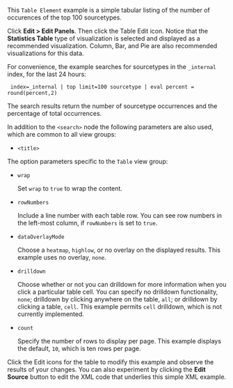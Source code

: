 This `Table Element` example is a simple tabular listing of the number
of occurences of the top 100 sourcetypes.

Click **Edit > Edit Panels**. Then click the Table Edit icon. Notice that the **Statistics Table** type
of visualization is selected and displayed as a recommended visualization. Column, Bar, and Pie are
also recommended visualizations for this data.

For convenience, the example searches for sourcetypes in the `_internal` index, for
the last 24 hours:

     index=_internal | top limit=100 sourcetype | eval percent = round(percent,2)

The search results return the number of sourcetype occurrences and the
percentage of total occurrences.

In addition to the `<search>` node the following parameters
are also used, which are common to all view groups:

-   `<title>`

The option parameters specific to the `Table` view group:

-   `wrap`

    Set `wrap` to `true` to wrap the content.

-   `rowNumbers`

    Include a line number with each table row. You can see row numbers
    in the left-most column, if `rowNumbers` is set to `true`.

-   `dataOverlayMode`

    Choose a `heatmap`, `highlow`, or no overlay on the displayed
    results. This example uses no overlay, `none`.

-   `drilldown`

    Choose whether or not you can drilldown for more information when you
    click a particular table cell. You can specify no drilldown
    functionality, `none`; drilldown by clicking anywhere on the table,
    `all`; or drilldown by clicking a table, `cell`. This example permits `cell`
    drilldown, which is not currently implemented.

-   `count`

    Specify the number of rows to display per page. This example
    displays the default, `10`, which is ten rows per page.

Click the Edit icons for the table to modify this example and observe
the results of your changes. You can also experiment by clicking the
**Edit Source** button to edit the XML code that underlies this simple
XML example.
